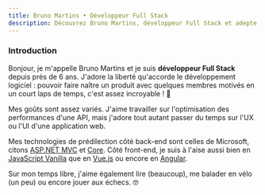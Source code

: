 ```yaml
---
title: Bruno Martins • Développeur Full Stack
description: Découvrez Bruno Martins, développeur Full Stack et adepte des technologies ASP.NET Core, Vue.js ou encore Angular.
---
```


### Introduction

Bonjour, je m'appelle Bruno Martins et je suis **développeur Full Stack** depuis près de 6 ans.
J'adore la liberté qu'accorde le développement logiciel : pouvoir faire naître un
produit avec quelques membres motivés en un court laps de temps, c'est assez incroyable ! 🚀

Mes goûts sont assez variés. J'aime travailler sur l'optimisation des performances d'une API, mais j'adore
tout autant passer du temps sur l'UX ou l'UI d'une application web.

Mes technologies de prédilection côté back-end sont celles de Microsoft, citons [ASP.NET MVC](https://docs.microsoft.com/en-us/aspnet/mvc/overview/getting-started/introduction/getting-started) et [Core](https://docs.microsoft.com/en-us/aspnet/core/?view=aspnetcore-5.0).
Côté front-end, je suis à l'aise aussi bien en [JavaScript Vanilla](https://developer.mozilla.org/fr/docs/Web/JavaScript) que en [Vue.js](https://vuejs.org/) ou encore en [Angular](https://angular.io/).

Sur mon temps libre, j'aime également lire (beaucoup), me balader en vélo (un peu) ou encore jouer aux échecs. 🤓
